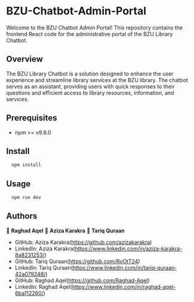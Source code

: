 # BZU-Chatbot-Admin-Portal

Welcome to the BZU Chatbot Admin Portal! This repository contains the frontend React code for the administrative portal of the BZU Library Chatbot.

## Overview

The BZU Library Chatbot is a solution designed to enhance the user experience and streamline library services at the BZU library. The chatbot serves as an assistant, providing users with quick responses to their questions and efficient access to library resources, information, and services.

## Prerequisites

- npm >= v9.8.0

## Install 

```sh
  npm install
```

## Usage 

```sh
  npm run dev
```

## Authors 

👤 **Raghad Aqel**
👤 **Aziza Karakra**
👤 **Tariq Quraan**

* GitHub: Aziza Karakra(https://github.com/azizakarakra)
* LinkedIn: Aziza Karakra(https://www.linkedin.com/in/aziza-karakra-8a8231253/)
* GitHub: Tariq Quraan(https://github.com/RoOtT24)
* LinkedIn: Tariq Quraan(https://www.linkedin.com/in/tariq-quraan-42a079248/)
* GitHub: Raghad Aqel(https://github.com/Raghad-Aqel)
* LinkedIn: Raghad Aqel(https://www.linkedin.com/in/raghad-aqel-6ba112260/)


